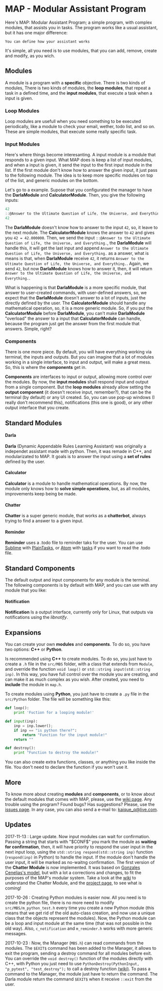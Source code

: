 # MAP - Modular Assistant Program

Here's MAP: Modular Assistant Program; a simple program, with complex modules, that assists you in tasks. The program works like a usual assistant, but it has one major difference:
```
You can define how your assistant works
```
It's simple, all you need is to use modules, that you can add, remove, create and modify, as you wich.

## Modules
A module is a program with a **specific** objective. There is two kinds of modules, There is two kinds of modules, the **loop modules**, that repeat a task in a defined time, and the **input modules**, that execute a task when a input is given.

### Loop Modules
Loop modules are usefull when you need something to be executed periodically, like a module to check your email, wether, todo list, and so on. These are simple modules, that execute some really specific task.

### Input Modules
Here's where things become interesanting. A input module is a module that responds to a given input. What MAP does is keep a list of input modules, and when a input is given, it send the input to the first input module in the list. If the first module don't know how to answer the given input, it just pass to the following module. The idea is to keep more specific modules on top of the list, and generic modules on the bottom.

Let's go to a example. Supose that you configurated the manager to have the **DarlaModule** and **CalculatorModule**. Then, you give the following inputs:
```C
42
::@Answer to the Ultimate Question of Life, the Universe, and Everything.
42
```
The **DarlaModule** doesn't know how to answer to the input `42`, so, it leave to the next module. The **CalculatorModule** knows the answer to `42` and gives you `42 = 42.000000`. Then, we send the input `::@Answer to the Ultimate Question of Life, the Universe, and Everything.`, the **DarlaModule** will handle this, it will get the last input and append `Answer to the Ultimate Question of Life, the Universe, and Everything.` as a answer, what is means is that, when **DarlaModule** receive `42`, it returns `Answer to the Ultimate Question of Life, the Universe, and Everything.`. Again, we send `42`, but now **DarlaModule** knows how to answer it, then, it will return `Answer to the Ultimate Question of Life, the Universe, and Everything.`.

What is happening is that **DarlaModule** is a more specific module, that answer to user-created commands, with user-defined answers, so, we expect that the **DarlaModule** doesn't answer to a lot of inputs, just the directly defined by the user. The **CalculatorModule** should handle any mathematical operation, so, it is a more generic module. So, if you put the **CalculatorModule** before **DarlaModule**, you can't make **DarlaModule** "overload" the answer to a input that **CalculatorModule** can handle, because the program just get the answer from the first module that answers. Simple, right?

### Components
There is one more piece. By default, you will have everything working via terminal, the inputs and outputs. But you can imagine that a lot of modules working in a single interface, to input and output, will make a great mess. So, this is where the **components** get in.

**Components** are interfaces to input or output, allowing more control over the modules. By now, the **input modules** shall respond input and output from a single component. But the __loop modules__ already allow setting the **output component** (it doesn't receive input, remember?), that can be the terminal (by default) or any UI created. So, you can use pop-up windows (I really don't recommend this), notifications (this one is good), or any other output interface that you create.

## Standard Modules
#### Darla
**Darla** (Dynamic Appendable Rules Learning Assistant) was originally a independet assistant made with python. Then, it was remade in C++, and modularizated to MAP. It goals is to answer the input using a **set of rules** defined by the user.
#### Calculator
**Calculator** is a module to handle mathematical operations. By now, the module only knows how to **solve simple operations**, but, as all modules, improvements keep being be made.
#### Chatter
**Chatter** is a super generic module, that works as a **chatterbot**, always trying to find a answer to a given input.
#### Reminder
**Reminder** uses a .todo file to reminder taks for the user. You can use [Sublime](https://www.sublimetext.com/) with [PlainTasks](https://github.com/aziz/PlainTasks), or [Atom](https://atom.io/) with [tasks](https://atom.io/packages/tasks) if you want to read the .todo file.
## Standard Components
The default output and input components for any module is the terminal. The following components is by default with MAP, and you can use with any module that you like:
#### Notification
**Notification** Is a output interface, currently only for Linux, that outputs via notifications using the _libnotify_.

## Expansions
You can create your own **modules** and **components**. To do so, you have two options: **C++** or **Python**. 

Is recommended using **C++** to create modules. To do so, you just have to create a `.h` file in the `src/MBS` folder, with a class that extends from `Module`, and override the function `void loop()` or `std::string input(std::string inp)`. In this way, you have full control over the module you are creating, and can make it as much complex as you wish. After created, you need to **include** the module in `map.h`.

To create modules using **Python**, you just have to create a `.py` file in the `src/Python` folder. The file will be something like this:
```Python
def loop():
	print 'Fuction for a looping module!'

def input(inp):
	inp = inp.lower();
	if inp == "is python there?":
		return "Function for the input module!"
	return ""

def destroy():
	print "Function to destroy the module!"
```
You can also create extra functions, classes, or anything you like inside the file. You don't need to declare the function if you won't use it.

## More
To know more about creating **modules** and **components**, or to know about the default modules that comes with MAP, please, use the [wiki page](https://github.com/kiq005/Modular-Assistant-Program/wiki). Any trouble using the program? Found bugs? Has suggestions? Please, use the [issues page](https://github.com/kiq005/Modular-Assistant-Program/issues). In any case, you can also send a e-mail to: [kaique_q@live.com](mailto:kaique_q@live.com). 

## Updates
2017-11-13 : Large update. Now input modules can wait for confirmation. Passing a string that starts with "\$CONF\$" you mark the module as **waiting for confirmation**, then, it will have priority to respond the user input in the next input loop, using the `std::string respond(std::string inp)` function (`respond(inp)` in Python) to handle the input. If the module don't handle the user input, it will be marked as no-waitng confirmation. The first version of the **Chatter Module** is now implemented. It was based on [Gonzales Cenelias's model](http://ai-programming.blogspot.com.br/2013/05/tutorial-on-making-artificial.html), but with a lot a corrections and changes, to fit the purposes of the MAP's modular system. Take a look at the [wiki](https://github.com/kiq005/Modular-Assistant-Program/wiki/Chatter-Module) to understand the Chatter Module, and the [project page](https://github.com/kiq005/Modular-Assistant-Program/projects/2), to see what is coming!

2017-10-26 : Creating Python modules is easier now. All you need is to create the python file, there is no more need to modify `src/MBS/m_python_test.h` every time you create a new Python module (this means that we get rid of the old auto-class creation, and now use a unique class that the objects represent the modules). Now, the Python module can be a loop and input module at the same time (that was not possible in the old way). Also, `c_notification` and `m_reminder.h` works with more generic messages.

2017-10-23 : Now, the Manager (`MBS.h`) can read commands from the modules. The `$EXIT$` command has been added to the Manager, it allows to exit the program, sending a destroy command for all modules before exit. You can override the `void destroy()` function of the modules directly with C++, with Python you just need to use `PythonDestroy(PythonInput, "p_pytest", "test_destroy");` to call a destroy function [(wiki)](https://github.com/kiq005/Modular-Assistant-Program/wiki/Python). To pass a command to the Manager, the module just have to return the command. The Darla module return the command `$EXIT$` when it receive `::exit` from the user.